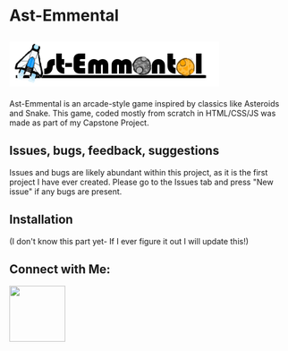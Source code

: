 # Ast-Emmental
![AstEmmental Title](AstEmmentalTitle.png)
---
Ast-Emmental is an arcade-style game inspired by classics like Asteroids and Snake. 
This game, coded mostly from scratch in HTML/CSS/JS was made as part of my Capstone Project.

## Issues, bugs, feedback, suggestions
Issues and bugs are likely abundant within this project, as it is the first project I have ever created.
Please go to the Issues tab and press "New issue" if any bugs are present.

## Installation
(I don't know this part yet- If I ever figure it out I will update this!)

## Connect with Me:
[<img src="https://raw.githubusercontent.com/rahuldkjain/github-profile-readme-generator/master/src/images/icons/Social/instagram.svg" width="100" height="100">](https://instagram.com/mshl_1209_)
